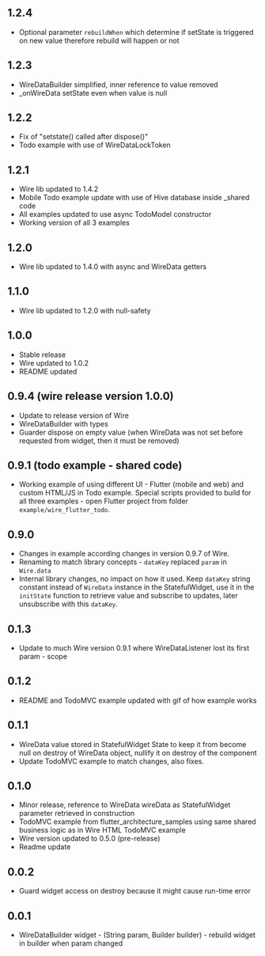 ## 1.2.4
- Optional parameter `rebuildWhen` which determine if setState is triggered on new value therefore rebuild will happen or not

## 1.2.3
- WireDataBuilder simplified, inner reference to value removed
- _onWireData setState even when value is null

## 1.2.2
- Fix of "setstate() called after dispose()"
- Todo example with use of WireDataLockToken

## 1.2.1
- Wire lib updated to 1.4.2
- Mobile Todo example update with use of Hive database inside _shared code
- All examples updated to use async TodoModel constructor
- Working version of all 3 examples

## 1.2.0
- Wire lib updated to 1.4.0 with async and WireData getters

## 1.1.0
- Wire lib updated to 1.2.0 with null-safety

## 1.0.0
- Stable release
- Wire updated to 1.0.2
- README updated

## 0.9.4 (wire release version 1.0.0)
- Update to release version of Wire
- WireDataBuilder with types <T>
- Guarder dispose on empty value (when WireData was not set before requested from widget, then it must be removed)

## 0.9.1 (todo example - shared code)
- Working example of using different UI - Flutter (mobile and web) and custom HTML/JS in Todo example. Special scripts provided to build for all three examples - open Flutter project from folder `example/wire_flutter_todo`.

## 0.9.0
- Changes in example according changes in version 0.9.7 of Wire.
- Renaming to match library concepts - `dataKey` replaced `param` in `Wire.data`
- Internal library changes, no impact on how it used. Keep `dataKey` string constant instead of `WireData` instance in the StatefulWidget, use it in the `initState` function to retrieve value and subscribe to updates, later unsubscribe with this `dataKey`.

## 0.1.3
- Update to much Wire version 0.9.1 where WireDataListener lost its first param - scope

## 0.1.2
- README and TodoMVC example updated with gif of how example works

## 0.1.1
- WireData value stored in StatefulWidget State to keep it from become null on destroy of WireData object, nullify it on destroy of the component
- Update TodoMVC example to match changes, also fixes.

## 0.1.0
- Minor release, reference to WireData wireData as StatefulWidget parameter retrieved in construction
- TodoMVC example from flutter_architecture_samples using same shared business logic as in Wire HTML TodoMVC example
- Wire version updated to 0.5.0 (pre-release)
- Readme update

## 0.0.2
- Guard widget access on destroy because it might cause run-time error

## 0.0.1
- WireDataBuilder widget - (String param, Builder builder) - rebuild widget in builder when param changed 
